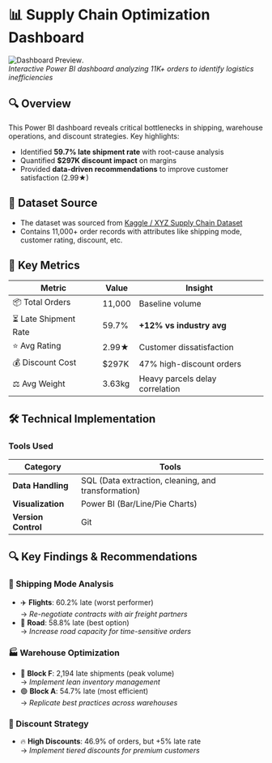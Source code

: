 # 📊 Supply Chain Optimization Dashboard

![Dashboard Preview](<img width="601" alt="Screenshot 2025-05-09 165204" src="https://github.com/user-attachments/assets/0b6d129b-0778-496b-8d3b-da8ae40cfdaf" />).  
*Interactive Power BI dashboard analyzing 11K+ orders to identify logistics inefficiencies*

## 🔍 Overview
This Power BI dashboard reveals critical bottlenecks in shipping, warehouse operations, and discount strategies. Key highlights:
- Identified **59.7% late shipment rate** with root-cause analysis
- Quantified **$297K discount impact** on margins
- Provided **data-driven recommendations** to improve customer satisfaction (2.99★)

## 📂 Dataset Source
- The dataset was sourced from [Kaggle / XYZ Supply Chain Dataset](#)  
- Contains 11,000+ order records with attributes like shipping mode, customer rating, discount, etc.


## 🚀 Key Metrics
| Metric | Value | Insight |
|--------|-------|---------|
| 📦 Total Orders | 11,000 | Baseline volume |
| ⏳ Late Shipment Rate | 59.7% | **+12% vs industry avg** |
| ⭐ Avg Rating | 2.99★ | Customer dissatisfaction |
| 💰 Discount Cost | $297K | 47% high-discount orders |
| ⚖️ Avg Weight | 3.63kg | Heavy parcels delay correlation |

## 🛠️ Technical Implementation
### Tools Used
| Category | Tools |
|----------|-------|
| **Data Handling** |  SQL (Data extraction, cleaning, and transformation) |
| **Visualization** | Power BI (Bar/Line/Pie Charts) |
| **Version Control** | Git |

## 🔍 Key Findings & Recommendations
### 🚚 Shipping Mode Analysis
- ✈️ **Flights**: 60.2% late (worst performer)  
  → *Re-negotiate contracts with air freight partners*
- 🚛 **Road**: 58.8% late (best option)  
  → *Increase road capacity for time-sensitive orders*

### 🏭 Warehouse Optimization
- 🔴 **Block F**: 2,194 late shipments (peak volume)  
  → *Implement lean inventory management*
- 🟢 **Block A**: 54.7% late (most efficient)  
  → *Replicate best practices across warehouses*

### 💸 Discount Strategy
- 🔥 **High Discounts**: 46.9% of orders, but +5% late rate  
  → *Implement tiered discounts for premium customers*



